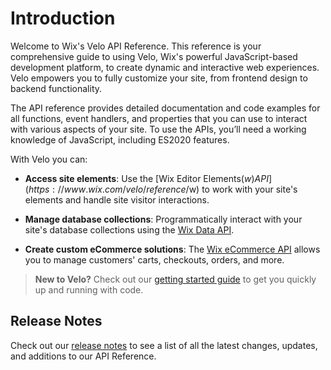 # Introduction

Welcome to Wix's Velo API Reference. This reference is your comprehensive guide to using Velo, Wix's powerful JavaScript-based development platform, to create dynamic and interactive web experiences. Velo empowers you to fully customize your site, from frontend design to backend functionality.

The API reference provides detailed documentation and code examples for all functions, event handlers, and properties that you can use to interact with various aspects of your site. To use the APIs, you’ll need a working knowledge of JavaScript, including ES2020 features. 

With Velo you can:


+ **Access site elements**: Use the [Wix Editor Elements($w) API](https://www.wix.com/velo/reference/$w) to work with your site's elements and handle site visitor interactions.

+ **Manage database collections**: Programmatically interact with your site's database collections using the [Wix Data API](https://www.wix.com/velo/reference/wix-data).

+ **Create custom eCommerce solutions**: The [Wix eCommerce API](https://www.wix.com/velo/reference/wix-ecom-backend) allows you to manage customers' carts, checkouts, orders, and more.

>**New to Velo?** Check out our [getting started guide](https://dev.wix.com/docs/develop-websites/articles/getting-started/getting-started-with-code) to get you quickly up and running with code.

## Release Notes

Check out our [release notes](https://www.wix.com/velo/reference/release-notes/release-notes) to see a list of all the latest changes, updates, and additions to our API Reference.
